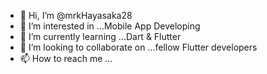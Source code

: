 - 👋 Hi, I’m @mrkHayasaka28
- 👀 I’m interested in ...Mobile App Developing 
- 🌱 I’m currently learning ...Dart & Flutter
- 💞️ I’m looking to collaborate on ...fellow Flutter developers  
- 📫 How to reach me ...

<!---
mrkHayasaka28/mrkHayasaka28 is a ✨ special ✨ repository because its `README.md` (this file) appears on your GitHub profile.
You can click the Preview link to take a look at your changes.
--->
